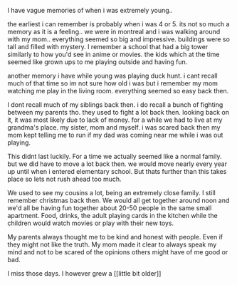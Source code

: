 
I have vague memories of when i was extremely young..

the earliest i can remember is probably when i was 4 or 5.
its not so much a memory as it is a feeling.. we were in montreal and i was walking around with my mom.. everything seemed so big and impressive. buildings were so tall and filled with mystery.
I remember a school that had a big tower similarly to how you'd see in anime or movies.
the kids which at the time seemed like grown ups to me playing outside and having fun.

another memory i have while young was playing duck hunt. i cant recall much of that time so im not sure how old i was but i remember my mom watching me play in the living room. everything seemed so easy back then.

I dont recall much of my siblings back then. i do recall a bunch of fighting between my parents tho.
they used to fight a lot back then. looking back on it, it was most likely due to lack of money. for a while we had to live at my grandma's place. my sister, mom and myself. i was scared back then my mom kept telling me to run if my dad was coming near me while i was out playing.

This didnt last luckily. For a time we actually seemed like a normal family. but we did have to move a lot back then. we would move nearly every year up until when i entered elementary school. But thats further than this takes place so lets not rush ahead too much.

We used to see my cousins a lot, being an extremely close family. I still remember christmas back then. We would all get together around noon and we'd all be having fun together about 20-50 people in the same small apartment. Food, drinks, the adult playing cards in the kitchen while the children would watch movies or play with their new toys.

My parents always thought me to be kind and honest with people. Even if they might not like the truth. My mom made it clear to always speak my mind and not to be scared of the opinions others might have of me good or bad.

I miss those days. I however grew a [[little bit older]] 
